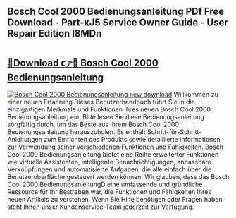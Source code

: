 ## Bosch Cool 2000 Bedienungsanleitung PDf Free Download - Part-xJ5 Service Owner Guide - User Repair Edition l8MDn

# <h2><a href="http://df34c8t.blite.top/?on=Bosch+Cool+2000+Bedienungsanleitung">🔗Download 👉🔴 Bosch Cool 2000 Bedienungsanleitung</a></h2>

[![Bosch Cool 2000 Bedienungsanleitung new download](https://i.imgur.com/lujVjoI.png)](http://df34c8t.blite.top/?on=Bosch+Cool+2000+Bedienungsanleitung)
Willkommen zu einer neuen Erfahrung Dieses Benutzerhandbuch führt Sie in die einzigartigen Merkmale und Funktionen Ihres neuen Bosch Cool 2000 Bedienungsanleitung ein. Bitte lesen Sie diese Bedienungsanleitung sorgfältig durch, um das Beste aus Ihrem Bosch Cool 2000 Bedienungsanleitung herauszuholen. Es enthält Schritt-für-Schritt-Anleitungen zum Einrichten des Produkts sowie detaillierte Informationen zur Verwendung seiner verschiedenen Funktionen und Fähigkeiten. Bosch Cool 2000 Bedienungsanleitung bietet eine Reihe erweiterter Funktionen wie virtuelle Assistenten, intelligente Benachrichtigungen, anpassbare Verknüpfungen und automatisierte Aufgaben, die alle einfach über die Benutzeroberfläche gesteuert werden können. Wir glauben, dass das Bosch Cool 2000 BedienungsanleitungD eine umfassende und gründliche Ressource für Ihr Bestreben war, die Funktionen und Fähigkeiten Ihres neuen Artikels zu verstehen. Wenn Sie Hilfe benötigen oder Fragen haben, steht Ihnen unser Kundenservice-Team jederzeit zur Verfügung.
